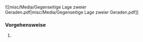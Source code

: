 ![[misc/Media/Gegenseitige Lage zweier Geraden.pdf|misc/Media/Gegenseitige Lage zweier Geraden.pdf]]

### Vorgehensweise 

1. 